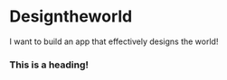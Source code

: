 # Designtheworld
I want to build an app that effectively designs the world!

### This is a heading!
